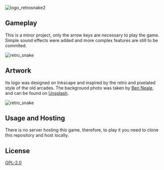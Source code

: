 ![logo_retrosnake2](https://user-images.githubusercontent.com/63078965/120733941-957de280-c4d7-11eb-98a4-d0ba1e1a75dc.png)

## Gameplay
This is a minor project, only the arrow keys are necessary to play the game. Simple sound effects were added and more complex features are still to be commited.

![retro_snake](https://user-images.githubusercontent.com/63078965/120719880-948a8800-c4ba-11eb-850e-578cfcbb64bf.gif)

## Artwork
Its logo was designed on Inkscape and inspired by the retro and pixelated style of the old arcades. The background photo was taken by [Ben Neale](https://unsplash.com/@ben_neale?utm_source=unsplash&utm_medium=referral&utm_content=creditCopyText), and can be found on [Unsplash](https://unsplash.com/photos/zpxKdH_xNSI).

![retro_snake](https://user-images.githubusercontent.com/63078965/117844858-8eb0d680-b26f-11eb-9b27-dc69902f8b1a.png)

## Usage and Hosting
There is no server hosting this game, therefore, to play it you need to clone this repository and host locally.

## License
[GPL-2.0](https://www.gnu.org/licenses/old-licenses/lgpl-2.0.html)
